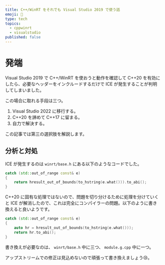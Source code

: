 ```yaml
---
title: C++/WinRT をそれでも Visual Studio 2019 で使う話
emoji: 📝
type: tech
topics:
  - cppwinrt
  - visualstudio
published: false
---
```


# 発端

Visual Studio 2019 で C++/WinRT を使おうと動作を確認して C++20 を有効にしたら、必要なヘッダーをインクルードするだけで ICE が発生することが判明してしまいました。

この場合に取れる手段は三つ。

  1. Visual Studio 2022 に移行する。
  2. C++20 を諦めて C++17 に留まる。
  3. 自力で解決する。

この記事では第三の選択肢を解説します。

## 分析と対処

ICE が発生するのは `winrt/base.h` にある以下のようなコードでした。

```cpp
catch (std::out_of_range const& e)
{
    return hresult_out_of_bounds(to_hstring(e.what())).to_abi();
}
```

C++20 に固有な処理ではないので、問題を切り分けるために処理を分けていくと ICE が解消したので、これは完全にコンパイラーの問題。以下のように書き換えると良いようです。

```cpp
catch (std::out_of_range const& e)
{
    auto hr = hresult_out_of_bounds(to_hstring(e.what()));
    return hr.to_abi();
}
```

書き換えが必要なのは、 `winrt/base.h` 中に三つ、 `module.g.cpp` 中に一つ。

アップストリームでの修正は見込めないので頑張って書き換えましょう😢。
